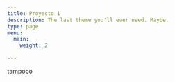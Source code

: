 ```yaml
---
title: Proyecto 1
description: The last theme you'll ever need. Maybe.
type: page
menu:
  main:
    weight: 2

---
```

tampoco